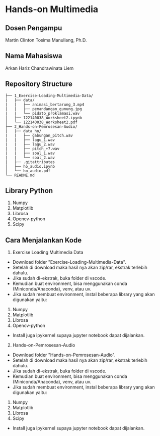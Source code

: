 # Hands-on Multimedia

## Dosen Pengampu
Martin Clinton Tosima Manullang, Ph.D.

## Nama Mahasiswa
Arkan Hariz Chandrawinata Liem

## Repository Structure
```
├── 1_Exercise-Loading-Multimedia-Data/
|   ├── data/
|   |   ├── animasi_bertarung_3.mp4
|   |   ├── pemandangan_gunung.jpg
|   |   └── pidato_proklamasi.wav
│   ├── 122140038_Worksheet2.ipynb        
│   └── 122140038_Worksheet2.pdf         
├── 2_Hands-on-Pemrosesan-Audio/
|   ├── data_ho/
|   |   ├── gabungan_pitch.wav
|   |   ├── lagu_1.wav
|   |   ├── lagu_2.wav
|   |   ├── pitch_+7.wav
|   |   ├── soal_1.wav
|   |   └── soal_2.wav
|   ├── .gitattributes     
│   ├── ho_audio.ipynb
│   └── ho_audio.pdf
└── README.md              
```

## Library Python
1. Numpy
2. Matplotlib
3. Librosa
4. Opencv-python
5. Scipy

## Cara Menjalankan Kode
1. Exercise Loading Multimedia Data
- Download folder "Exercise-Loading-Multimedia-Data".
- Setelah di download maka hasil nya akan zip/rar, ekstrak terlebih dahulu.
- Jika sudah di-ekstrak, buka folder di vscode.
- Kemudian buat environment, bisa menggunakan conda (Miniconda/Anaconda), venv, atau uv.
- Jika sudah membuat environment, instal beberapa library yang akan digunakan yaitu:
1. Numpy
2. Matplotlib
3. Librosa
4. Opencv-python
- Install juga ipykernel supaya jupyter notebook dapat dijalankan.

2. Hands-on-Pemrosesan-Audio
- Download folder "Hands-on-Pemrosesan-Audio".
- Setelah di download maka hasil nya akan zip/rar, ekstrak terlebih dahulu.
- Jika sudah di-ekstrak, buka folder di vscode.
- Kemudian buat environment, bisa menggunakan conda (Miniconda/Anaconda), venv, atau uv.
- Jika sudah membuat environment, instal beberapa library yang akan digunakan yaitu:
1. Numpy
2. Matplotlib
3. Librosa
4. Scipy
- Install juga ipykernel supaya jupyter notebook dapat dijalankan.